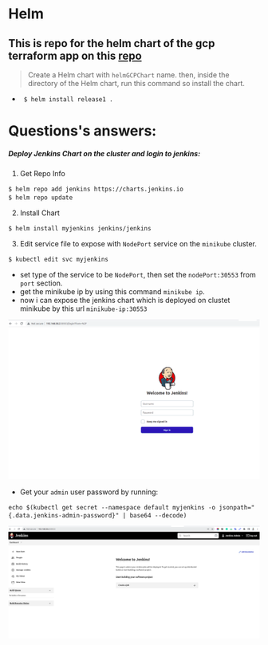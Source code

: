 # Helm

## This is repo for the helm chart of the gcp terraform app on this [repo](https://github.com/MahmoudAbdelFatah/GCP-with-terraform) 

> Create a Helm chart with `helmGCPChart` name. then, inside the directory of the Helm chart, run this command so 
install the chart.
>
- ` $ helm install release1 .`


# Questions's answers:
##### Deploy Jenkins Chart on the cluster and login to jenkins:
1. Get Repo Info

``` bash
$ helm repo add jenkins https://charts.jenkins.io
$ helm repo update
```

2. Install Chart

``` bash
$ helm install myjenkins jenkins/jenkins
```

3. Edit service file to expose with `NodePort` service on the `minikube` cluster.

``` bash
$ kubectl edit svc myjenkins
```
 - set type of the service to be `NodePort`, then set the `nodePort:30553` from `port` section.
 - get the minikube ip by using this command `minikube ip`.
 - now i can expose the jenkins chart which is deployed on clustet minikube by this url `minikube-ip:30553`
 
![This is a alt text.](/images/image1.png)


- Get your `admin` user password by running:

```
echo $(kubectl get secret --namespace default myjenkins -o jsonpath="{.data.jenkins-admin-password}" | base64 --decode)
```
![This is a alt text.](/images/image2.png)
